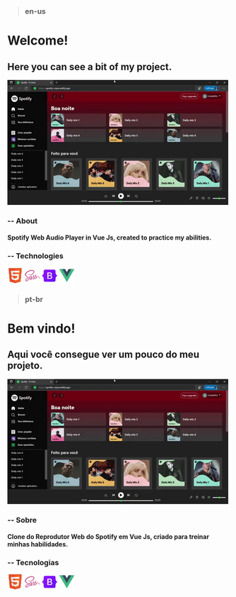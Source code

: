 > ### en-us

# Welcome!

## Here you can see a bit of my project.

![](https://github.com/IsaacLouzeiro/spotify-vue-clone/blob/master/spotify-vue-clone-gif.gif "Preview")

### -- About

####  Spotify Web Audio Player in Vue Js, created to practice my abilities.

### -- Technologies

<span><img src="https://raw.githubusercontent.com/devicons/devicon/master/icons/html5/html5-original.svg" width="35px" alt="Html 5" title="Html 5" /></span>
<span><img src="https://raw.githubusercontent.com/devicons/devicon/master/icons/sass/sass-original.svg" width="35px" alt="SCSS" title="SCSS" /></span>
<span><img src="https://raw.githubusercontent.com/devicons/devicon/master/icons/bootstrap/bootstrap-original.svg" width="35px" alt="Bootstrap" title="Bootstrap 5" /></span>
<span><img src="https://raw.githubusercontent.com/devicons/devicon/master/icons/vuejs/vuejs-original.svg" width="35px" alt="Vue" title="Vue 3"/></span>


> ### pt-br

# Bem vindo!

## Aqui você consegue ver um pouco do meu projeto.

![](https://github.com/IsaacLouzeiro/spotify-vue-clone/blob/master/spotify-vue-clone-gif.gif "Pré-visualização")

### -- Sobre

#### Clone do Reprodutor Web do Spotify em Vue Js, criado para treinar minhas habilidades. 

### -- Tecnologias


<span><img src="https://raw.githubusercontent.com/devicons/devicon/master/icons/html5/html5-original.svg" width="35px" alt="Html 5" title="Html 5" /></span>
<span><img src="https://raw.githubusercontent.com/devicons/devicon/master/icons/sass/sass-original.svg" width="35px" alt="SCSS" title="SCSS" /></span>
<span><img src="https://raw.githubusercontent.com/devicons/devicon/master/icons/bootstrap/bootstrap-original.svg" width="35px" alt="Bootstrap" title="Bootstrap 5" /></span>
<span><img src="https://raw.githubusercontent.com/devicons/devicon/master/icons/vuejs/vuejs-original.svg" width="35px" alt="Vue" title="Vue 3"/></span>
